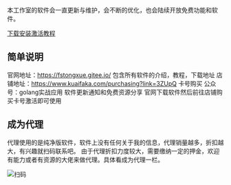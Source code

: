 
本工作室的软件会一直更新与维护，会不断的优化，也会陆续开放免费功能和软件。


[下载安装激活教程]()


## 简单说明

官网地址：https://fstongxue.gitee.io/ 包含所有软件的介绍，教程，下载地址
店铺地址：https://www.kuaifaka.com/purchasing?link=3ZUpQ 卡号购买
公众号：golang实战应用 软件更新通知和免费资源分享
官网下载软件然后前往店铺购买卡号激活即可使用

## 成为代理

代理使用的是纯净版软件，软件上没有任何关于我的信息，代理销量越多，折扣越大，有兴趣就扫码联系吧。
由于代理折扣力度较大，需要缴纳一定的押金，欢迎有能力或者有资源的大佬来做代理。具体看成为代理一栏。

![扫码](https://images.gitee.com/uploads/images/2020/0814/172353_c7499294_1093073.png "11.png")




